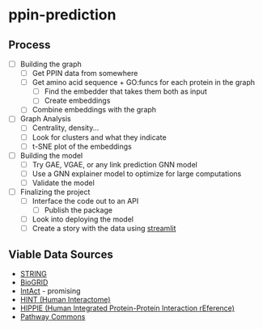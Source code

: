 # ppin-prediction

## Process
- [ ] Building the graph
  - [ ] Get PPIN data from somewhere
  - [ ] Get amino acid sequence + GO:funcs for each protein in the graph
    - [ ] Find the embedder that takes them both as input
    - [ ] Create embeddings
  - [ ] Combine embeddings with the graph
- [ ] Graph Analysis
  - [ ] Centrality, density...
  - [ ] Look for clusters and what they indicate
  - [ ] t-SNE plot of the embeddings
- [ ] Building the model
  - [ ] Try GAE, VGAE, or any link prediction GNN model
  - [ ] Use a GNN explainer model to optimize for large computations
  - [ ] Validate the model
- [ ] Finalizing the project
  - [ ] Interface the code out to an API
    - [ ] Publish the package
  - [ ] Look into deploying the model
  - [ ] Create a story with the data using [streamlit](https://streamlit.io)

## Viable Data Sources
- [STRING](https://string-db.org/)
- [BioGRID](https://thebiogrid.org/)
- [IntAct](https://www.ebi.ac.uk/intact/) - promising
- [HINT (Human Interactome)](http://hint.yulab.org/)
- [HIPPIE (Human Integrated Protein-Protein Interaction rEference)](http://cbdm-01.zdv.uni-mainz.de/~mschaefer/hippie/)
- [Pathway Commons](http://www.pathwaycommons.org/)
